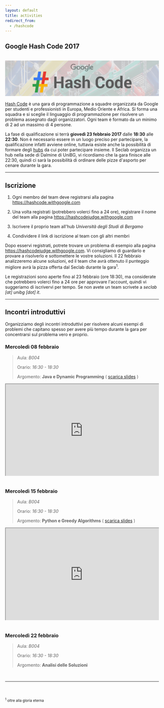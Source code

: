 ```yaml
---
layout: default
title: activities
redirect_from:
  - /hashcode
---
```


Google Hash Code 2017
---------------------

<br>
<img class="img-responsive center-block"
     src="/assets/activities/hashcode/google_hashcode_1.png" />
<br>

[Hash Code](https://hashcode.withgoogle.com) è una gara di programmazione a
squadre organizzata da Google per studenti e professionisti in Europa, Medio
Oriente e Africa. Si forma una squadra e si sceglie il linguaggio di
programmazione per risolvere un problema assegnato dagli organizzatori. Ogni
team è formato da un minimo di 2 ad un massimo di 4 persone.

La fase di qualificazione si terrà **giovedì 23 febbraio 2017** dalle **18:30**
alle **22:30**. Non è necessario essere in un luogo preciso per partecipare, la
qualificazione infatti avviene online, tuttavia esiste anche la possibilità di
formare degli [hubs](https://hashcode.withgoogle.com/hubs.html) da cui poter
partecipare insieme. Il Seclab organizza un hub nella sede di Dalmine di UniBG,
vi ricordiamo che la gara finisce alle 22:30, quindi ci sarà la possibilità di
ordinare delle pizze d'asporto per cenare durante la gara.

----

## Iscrizione

1. Ogni membro del team deve registrarsi alla pagina
   <https://hashcode.withgoogle.com>

2. Una volta registrati (potrebbero volerci fino a 24 ore), registrare il nome
   del team alla pagina <https://hashcodejudge.withgoogle.com>

3. Iscrivere il proprio team all'hub *Università degli Studi di Bergamo*

4. Condividere il link di iscrizione al team con gli altri membri

Dopo esservi registrati, potrete trovare un problema di esempio alla pagina
<https://hashcodejudge.withgoogle.com>. Vi consigliamo di guardarlo e
provare a risolverlo e sottomettere le vostre soluzioni. Il 22 febbraio
analizzeremo alcune soluzioni, ed il team che avrà ottenuto il punteggio
migliore avrà la pizza offerta dal Seclab durante la gara<sup>1</sup>.

Le registrazioni sono aperte fino al 23 febbraio (ore 18:30), ma considerate
che potrebbero volerci fino a 24 ore per approvare l'account, quindi vi
suggeriamo di iscrivervi per tempo. Se non avete un team scrivete a
*seclab [at] unibg [dot] it*.

----

## Incontri introduttivi

Organizziamo degli incontri introduttivi per risolvere alcuni esempi di problemi
che capitano spesso per avere più tempo durante la gara per concentrarsi sul
problema vero e proprio.

### Mercoledì 08 febbraio

> Aula: *B004*
>
> Orario: *16:30 - 18:30*
>
> Argomento: **Java e Dynamic Programming**
> ( [scarica slides](/assets/activities/hashcode/unibg_seclab_hashcode_2017_java.pdf) )

<style>.embed-container { position: relative; padding-bottom: 60%; height: 0; overflow: hidden; max-width: 100%; } .embed-container iframe, .embed-container object, .embed-container embed { position: absolute; top: 0; left: 0; width: 100%; height: 100%; }</style><div class='embed-container'><iframe src='https://docs.google.com/presentation/d/1agcV675Qrg0bJrFCWlB_p4TlBmgHeh6gitDBL4FWKr0/embed?start=false&loop=false&delayms=3000' allowfullscreen='true' mozallowfullscreen='true' webkitallowfullscreen='true'></iframe></div>

<br>

### Mercoledì 15 febbraio

> Aula: *B004*
>
> Orario: *16:30 - 18:30*
>
> Argomento: **Python e Greedy Algorithms**
> ( [scarica slides](/assets/activities/hashcode/unibg_seclab_hashcode_2017_python.pdf) )

<style>.embed-container { position: relative; padding-bottom: 60%; height: 0; overflow: hidden; max-width: 100%; } .embed-container iframe, .embed-container object, .embed-container embed { position: absolute; top: 0; left: 0; width: 100%; height: 100%; }</style><div class='embed-container'><iframe src='https://docs.google.com/presentation/d/17TCocp4lWE62BoekKSBqKf9PUVsV7YfV4XOMpQ0C618/embed?start=false&loop=false&delayms=3000' allowfullscreen='true' mozallowfullscreen='true' webkitallowfullscreen='true'></iframe></div>

<br>

### Mercoledì 22 febbraio

> Aula: *B004*
>
> Orario: *16:30 - 18:30*
>
> Argomento: **Analisi delle Soluzioni**

<br>

----

<br><br>
<sub><sup>1</sup> oltre alla gloria eterna</sub>
